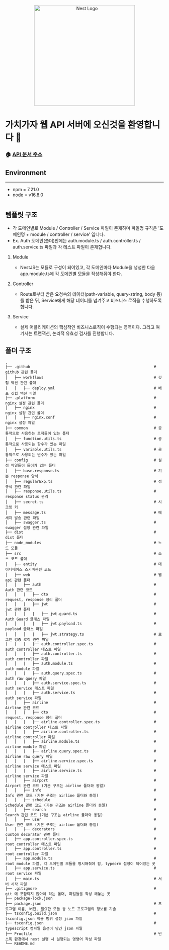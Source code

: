 <p align="center">
  <a href="http://nestjs.com/" target="blank"><img src="https://nestjs.com/img/logo_text.svg" width="320" alt="Nest Logo" /></a>
</p>

[circleci-image]: https://img.shields.io/circleci/build/github/nestjs/nest/master?token=abc123def456
[circleci-url]: https://circleci.com/gh/nestjs/nest

# 가치가자 웹 API 서버에 오신것을 환영합니다 👋

### 🏠 [API 문서 주소](https://dev.jj-gotogether.shop/api-docs/)

## Environment
***
- npm = 7.21.0
- node = v16.8.0

#

#

## 템플릿 구조

- 각 도메인별로 Module / Controller / Service 파일이 존재하며 파일명 규칙은 '도메인명 + module / controller / service' 입니다.
- Ex. Auth 도메인(폴더)안에는 auth.module.ts / auth.controller.ts / auth.service.ts 파일과 각 테스트 파일이 존재합니다.

1. Module

   - NestJS는 모듈로 구성이 되어있고, 각 도메인마다 Module을 생성한 다음 app.module.ts에 각 도메인별 모듈을 작성해줘야 한다.

2. Controller

   - Route로부터 받은 요청속의 데이터(path-variable, query-string, body 등)를 받은 뒤, Service에게 해당 데이터를 넘겨주고 비즈니스 로직을 수행하도록 합니다.

3. Service
   - 실제 어플리케이션의 핵심적인 비즈니스로직이 수행되는 영역이다. 그리고 여기서는 트랜잭션, 논리적 유효성 검사를 진행합니다.

## 폴더 구조

```
.
├── .github                                                       # github 관련 폴더
│   ├── workflows                                                 # 깃헙 액션 관련 폴더
|   │   ├── deploy.yml                                            # 배포 깃헙 액션 파일
├── .platform                                                     # nginx 설정 관련 폴더
│   ├── nginx                                                     # nginx 설정 관련 폴더
|   │   ├── nginx.conf                                            # nginx 설정 파일
├── common                                                        # 공통적으로 사용하는 로직들이 있는 폴더
│   ├── function.utils.ts                                         # 공통적으로 사용되는 함수가 있는 파일
│   ├── variable.utils.ts                                         # 공통적으로 사용되는 변수가 있는 파일
├── config                                                        # 설정 파일들이 들어가 있는 폴더
│   ├── base.response.ts                                          # 기본 response 양식
│   ├── regularExp.ts                                             # 정규식 관련 파일
│   ├── response.utils.ts                                         # response status 관리
│   ├── secret.ts                                                 # 시크릿 키
│   ├── message.ts                                                # 메세지 발송 관련 파일
│   ├── swagger.ts                                                # swagger 설정 관련 파일
├── dist                   	                                      # dist 폴더
├── node_modules                   	                              # 노드 모듈
├── src                                                           # 소스 코드 폴더
│   ├── entity                                                    # 데이터베이스 스키마관련 코드
│   ├── web                                                       # 웹 api 관련 폴더
│   │   ├── auth                                                  # Auth 관련 코드
│   │   |   ├── dto                                               # request, response 정리 폴더
│   │   |   ├── jwt                                               # jwt 관련 폴더
|   │   │   |   ├── jwt.guard.ts                                  # Auth Guard 클래스 파일
|   │   │   |   ├── jwt.payload.ts                                # payload 클래스 파일 
|   │   │   |   ├── jwt.strategy.ts                               # 로그인 검증 로직 관련 파일
│   │   |   ├── auth.controller.spec.ts                           # auth controller 테스트 파일
│   │   |   ├── auth.controller.ts                                # auth controller 파일
│   │   |   ├── auth.module.ts                                    # auth module 파일
│   │   |   ├── auth.query.spec.ts                                # auth raw query 파일
│   │   |   ├── auth.service.spec.ts                              # auth service 테스트 파일
│   │   |   ├── auth.service.ts                                   # auth service 파일
│   │   ├── airline                                               # Airline 관련 코드
│   │   |   ├── dto                                               # request, response 정리 폴더
│   │   |   ├── airline.controller.spec.ts                        # airline controller 테스트 파일
│   │   |   ├── airline.controller.ts                             # airline controller 파일
│   │   |   ├── airline.module.ts                                 # airline module 파일
│   │   |   ├── airline.query.spec.ts                             # airline raw query 파일
│   │   |   ├── airline.service.spec.ts                           # airline service 테스트 파일
│   │   |   ├── airline.service.ts                                # airline service 파일
│   │   ├── airport                                               # Airport 관련 코드 (기본 구조는 airline 폴더와 동일)
│   │   ├── info                                                  # Info 관련 코드 (기본 구조는 airline 폴더와 동일)
│   │   ├── schedule                                              # Schedule 관련 코드 (기본 구조는 airline 폴더와 동일)
│   │   ├── search                                                # Search 관련 코드 (기본 구조는 airline 폴더와 동일)
│   │   ├── user                                                  # User 관련 코드 (기본 구조는 airline 폴더와 동일)
│   │   ├── decorators                                            # custom decorator 관련 폴더
│   ├── app.controller.spec.ts                                    # root controller 테스트 파일
│   ├── app.controller.ts                                         # root controller 파일
│   ├── app.module.ts                                             # root module 파일, 각 도메인별 모듈을 명시해줘야 함, typeorm 설정이 되어있는 곳
│   ├── app.service.ts                                            # root service 파일
│   ├── main.ts                                                   # 서버 시작 파일
├── .gitignore                                                    # git 에 포함되지 않아야 하는 폴더, 파일들을 작성 해놓는 곳
├── package-lock.json
├── package.json                                                  # 프로그램 이름, 버전, 필요한 모듈 등 노드 프로그램의 정보를 기술
├── tsconfig.build.json                                           # tsconfig.json 적용 범위 설정 json 파일
├── tsconfig.json                                                 # typescript 컴파일 옵션이 담긴 json 파일
├── Procfile                                                      # 빈스톡 환경에서 nest 실행 시 실행되는 명령어 작성 파일
└── README.md
```
